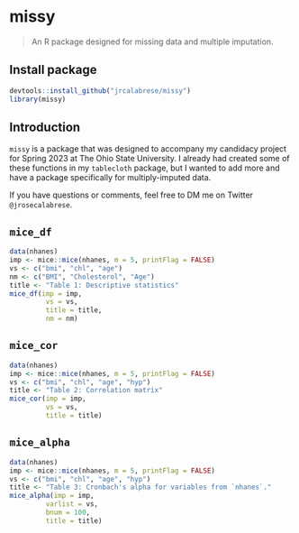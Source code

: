 # missy

> An R package designed for missing data and multiple imputation.

## Install package

``` r
devtools::install_github("jrcalabrese/missy")
library(missy)
```

## Introduction

`missy` is a package that was designed to accompany my candidacy project for Spring 2023 at The Ohio State University. I already had created some of these functions in my `tablecloth` package, but I wanted to add more and have a package specifically for multiply-imputed data.

If you have questions or comments, feel free to DM me on Twitter `@jrosecalabrese`.

## `mice_df`

``` r
data(nhanes)
imp <- mice::mice(nhanes, m = 5, printFlag = FALSE)
vs <- c("bmi", "chl", "age")
nm <- c("BMI", "Cholesterol", "Age")
title <- "Table 1: Descriptive statistics"
mice_df(imp = imp,
         vs = vs,
         title = title,
         nm = nm)
```

## `mice_cor`

``` r
data(nhanes)
imp <- mice::mice(nhanes, m = 5, printFlag = FALSE)
vs <- c("bmi", "chl", "age", "hyp")
title <- "Table 2: Correlation matrix"
mice_cor(imp = imp,
         vs = vs,
         title = title)
```

## `mice_alpha`

``` r
data(nhanes)
imp <- mice::mice(nhanes, m = 5, printFlag = FALSE)
vs <- c("bmi", "chl", "age", "hyp")
title <- "Table 3: Cronbach's alpha for variables from `nhanes`."
mice_alpha(imp = imp,
         varlist = vs,
         bnum = 100,
         title = title)
```
